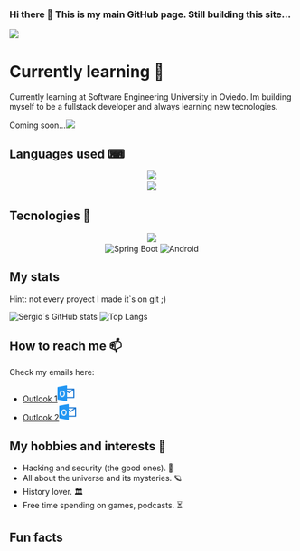 ### Hi there 👋 This is my main GitHub page. Still building this site...
![](https://komarev.com/ghpvc/?username=UO271572e&color=orange&style=flat-square&label=Times+Viewed)

# Currently learning 🌱
Currently learning at Software Engineering University in Oviedo. Im building myself to be a fullstack developer and always learning new tecnologies.


Coming soon...<a href="https://github.com/UO271572"><img height="30" src="https://skillicons.dev/icons?i=linkedin" /></a>



## Languages used ⌨
<div align="center">
    <img src="https://skillicons.dev/icons?i=java,cs,cpp,dotnet" />
    <br>
    <img src="https://skillicons.dev/icons?i=js,powershell,arduino" />
</div>

## Tecnologies 🚀
<div align="center">
    <img src="https://skillicons.dev/icons?i=react,ts,nodejs" />
    <br>
    <img height="40" src="https://user-images.githubusercontent.com/25181517/183891303-41f257f8-6b3d-487c-aa56-c497b880d0fb.png" 
         alt="Spring Boot" title="Spring Boot" />
	<img height="40" src="https://user-images.githubusercontent.com/25181517/117269608-b7dcfb80-ae58-11eb-8e66-6cc8753553f0.png" 
         alt="Android" title="Android" />
</div>
 
## My stats
Hint: not every proyect I made it`s on git ;)


![Sergio´s GitHub stats](https://github-readme-stats.vercel.app/api?username=UO271572&theme=cobalt&show_icons=true)
![Top Langs](https://github-readme-stats.vercel.app/api/top-langs/?username=UO271572&layout=compact)


## How to reach me 📫
Check my emails here: 
* <a href="mailto:UO271572@uniovi.es">Outlook 1<img src="/images/outlook.png" width="30" heigh="30"></a> 
* <a href="mailto:sergio_colloto@hotmail.com">Outlook 2<img src="/images/outlook.png" width="30" heigh="30"></a> 

## My hobbies and interests 👾
* Hacking and security (the good ones). 🔐
* All about the universe and its mysteries. 🪐
* History lover. 🏛
* Free time spending on games, podcasts. ⏳


## Fun facts



